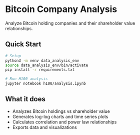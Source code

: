 # Bitcoin Company Analysis

Analyze Bitcoin holding companies and their shareholder value relationships.

## Quick Start

```bash
# Setup
python3 -m venv data_analysis_env
source data_analysis_env/bin/activate
pip install -r requirements.txt

# Run H100 analysis
jupyter notebook h100/analysis.ipynb
```

## What it does

- Analyzes Bitcoin holdings vs shareholder value
- Generates log-log charts and time series plots
- Calculates correlation and power law relationships
- Exports data and visualizations